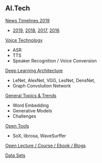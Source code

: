## AI.Tech 
[News Timelines 2019](https://github.com/knlee-voice/AI.Tech/blob/master/NewsTimeline2019.md)  
* [2019](https://github.com/knlee-voice/AI.Tech/blob/master/NewsTimeline2019.md), [2018](https://github.com/knlee-voice/AI.Tech/blob/master/NewsTimeline2018.md), [2017](https://github.com/knlee-voice/AI.Tech/blob/master/NewsTimeline2017.md), [2016](https://github.com/knlee-voice/AI.Tech/blob/master/NewsTimeline2016.md)

[Voice Technology](https://github.com/knlee-voice/AI.Tech/blob/master/VoiceTech.md)
* ASR
* TTS
* Speaker Recognition / Voice Conversion  
  
[Deep Learning Architecture](https://github.com/knlee-voice/AI.Tech/blob/master/VoiceTech.md)
* LeNet, AlexNet, VGG, LesNet, DensNet, 
* Graph Convolution Network 

[General Topics & Trends](https://github.com/knlee-voice/AI.Tech/blob/master/TrendsTopics.md)
* Word Embedding
* Generative Models
* Challenges 

[Open Tools](https://github.com/knlee-voice/AI.Tech/blob/master/OpenTools.md)
* SoX, librosa, WaveSurffer 
  
[Open Lecture / Course / Ebook / Blogs](https://github.com/knlee-voice/AI.Tech/blob/master/OpenCourseBook.md)

[Data Sets](https://github.com/knlee-voice/AI.Tech/blob/master/Datasets.md)
